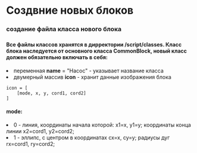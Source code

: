 <h1>Создвние новых блоков</h1>
<h3>создание файла класса нового блока<h3>
<h4>Все файлы классов хранятся в дирректории /script/classes.
Класс блока наследуется от основного класса CommonBlock, новый класс должен обязательно включать в себя:</h4>
<li>переменная <b>name</b> = "Насос" - указывает название класса</li>
<li>двумерный массив <b>icon</b> - хранит данные изображения блока</li>

	icon = [
		[mode, x, y, cord1, cord2]
	]

<h4>mode:</h4>
<li>0 - линия, координаты начала которой: x1=x, y1=y; координаты конца линии x2=cord1, y2=cord2;</li>
<li>1 - эллипс, с центром в координатах cx=x, cy=y; радиусы дуг rx=cord1, ry=cord2;</li>


<svg >
	<ellipse cx="610" cy="350" rx="48" ry="48"></ellipse>
	<line x1="610" y1="302" x2="625" y2="325"></line>
	<line x1="610" y1="302" x2="595" y2="325"></line>
</svg>
